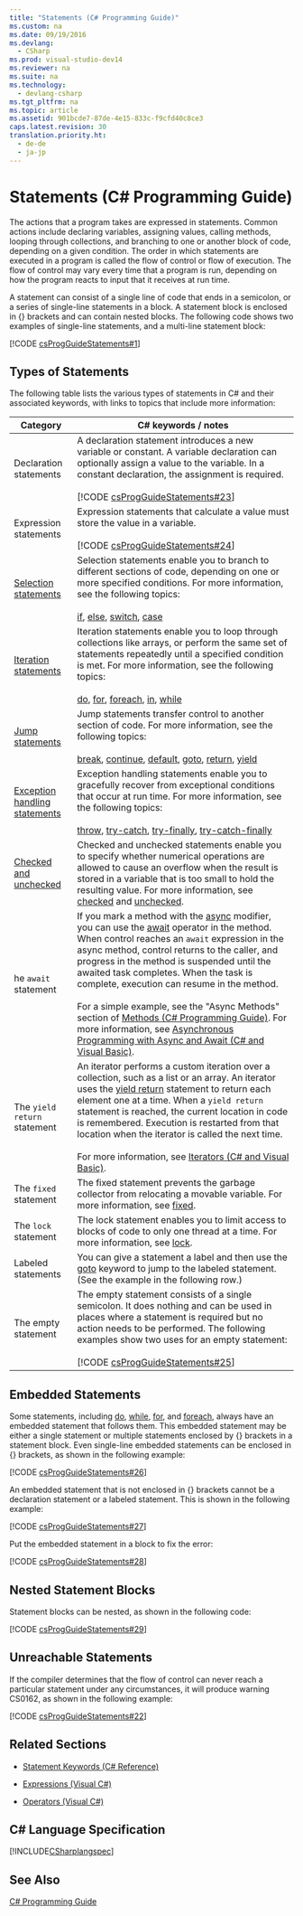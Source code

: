 ```yaml
---
title: "Statements (C# Programming Guide)"
ms.custom: na
ms.date: 09/19/2016
ms.devlang: 
  - CSharp
ms.prod: visual-studio-dev14
ms.reviewer: na
ms.suite: na
ms.technology: 
  - devlang-csharp
ms.tgt_pltfrm: na
ms.topic: article
ms.assetid: 901bcde7-87de-4e15-833c-f9cfd40c8ce3
caps.latest.revision: 30
translation.priority.ht: 
  - de-de
  - ja-jp
---
```

# Statements (C# Programming Guide)
The actions that a program takes are expressed in statements. Common actions include declaring variables, assigning values, calling methods, looping through collections, and branching to one or another block of code, depending on a given condition. The order in which statements are executed in a program is called the flow of control or flow of execution. The flow of control may vary every time that a program is run, depending on how the program reacts to input that it receives at run time.  
  
 A statement can consist of a single line of code that ends in a semicolon, or a series of single-line statements in a block. A statement block is enclosed in {} brackets and can contain nested blocks. The following code shows two examples of single-line statements, and a multi-line statement block:  
  
 [!CODE [csProgGuideStatements#1](../CodeSnippet/VS_Snippets_VBCSharp/csProgGuideStatements#1)]  
  
## Types of Statements  
 The following table lists the various types of statements in C# and their associated keywords, with links to topics that include more information:  
  
|Category|C# keywords / notes|  
|--------------|---------------------------|  
|Declaration statements|A declaration statement introduces a new variable or constant. A variable declaration can optionally assign a value to the variable. In a constant declaration, the assignment is required.<br /><br /> [!CODE [csProgGuideStatements#23](../CodeSnippet/VS_Snippets_VBCSharp/csProgGuideStatements#23)]|  
|Expression statements|Expression statements that calculate a value must store the value in a variable.<br /><br /> [!CODE [csProgGuideStatements#24](../CodeSnippet/VS_Snippets_VBCSharp/csProgGuideStatements#24)]|  
|[Selection statements](../vs140/Selection-Statements--C#-Reference-.md)|Selection statements enable you to branch to different sections of code, depending on one or more specified conditions. For more information, see the following topics:<br /><br /> [if](../vs140/if-else--C#-Reference-.md), [else](../vs140/if-else--C#-Reference-.md), [switch](../vs140/switch--C#-Reference-.md), [case](../vs140/switch--C#-Reference-.md)|  
|[Iteration statements](../vs140/Iteration-Statements--C#-Reference-.md)|Iteration statements enable you to loop through collections like arrays, or perform the same set of statements repeatedly until a specified condition is met. For more information, see the following topics:<br /><br /> [do](../vs140/do--C#-Reference-.md), [for](../vs140/for--C#-Reference-.md), [foreach](../Topic/foreach,%20in%20\(C%23%20Reference\).md), [in](../Topic/foreach,%20in%20\(C%23%20Reference\).md), [while](../vs140/while--C#-Reference-.md)|  
|[Jump statements](../vs140/Jump-Statements--C#-Reference-.md)|Jump statements transfer control to another section of code. For more information, see the following topics:<br /><br /> [break](../vs140/break--C#-Reference-.md), [continue](../vs140/continue--C#-Reference-.md), [default](../vs140/switch--C#-Reference-.md), [goto](../vs140/goto--C#-Reference-.md), [return](../vs140/return--C#-Reference-.md), [yield](../Topic/yield%20\(C%23%20Reference\).md)|  
|[Exception handling statements](../vs140/Exception-Handling-Statements--C#-Reference-.md)|Exception handling statements enable you to gracefully recover from exceptional conditions that occur at run time. For more information, see the following topics:<br /><br /> [throw](../Topic/throw%20\(C%23%20Reference\).md), [try-catch](../Topic/try-catch%20\(C%23%20Reference\).md), [try-finally](../vs140/try-finally--C#-Reference-.md), [try-catch-finally](../vs140/try-catch-finally--C#-Reference-.md)|  
|[Checked and unchecked](../vs140/Checked-and-Unchecked--C#-Reference-.md)|Checked and unchecked statements enable you to specify whether numerical operations are allowed to cause an overflow when the result is stored in a variable that is too small to hold the resulting value. For more information, see [checked](../vs140/checked--C#-Reference-.md) and [unchecked](../vs140/unchecked--C#-Reference-.md).|  
he `await` statement|If you mark a method with the [async](../Topic/async%20\(C%23%20Reference\).md) modifier, you can use the [await](../Topic/await%20\(C%23%20Reference\).md) operator in the method. When control reaches an `await` expression in the async method, control returns to the caller, and progress in the method is suspended until the awaited task completes. When the task is complete, execution can resume in the method.<br /><br /> For a simple example, see the "Async Methods" section of [Methods (C# Programming Guide)](../Topic/Methods%20\(C%23%20Programming%20Guide\).md). For more information, see [Asynchronous Programming with Async and Await (C# and Visual Basic)](../vs140/Asynchronous-Programming-with-Async-and-Await--C#-and-Visual-Basic-.md).|  
|The `yield return` statement|An iterator performs a custom iteration over a collection, such as a list or an array. An iterator uses the [yield return](../Topic/yield%20\(C%23%20Reference\).md) statement to return each element one at a time. When a `yield return` statement is reached, the current location in code is remembered. Execution is restarted from that location when the iterator is called the next time.<br /><br /> For more information, see [Iterators (C# and Visual Basic)](../vs140/Iterators--C#-and-Visual-Basic-.md).|  
|The `fixed` statement|The fixed statement prevents the garbage collector from relocating a movable variable. For more information, see [fixed](../vs140/fixed-Statement--C#-Reference-.md).|  
|The `lock` statement|The lock statement enables you to limit access to blocks of code to only one thread at a time. For more information, see [lock](../Topic/lock%20Statement%20\(C%23%20Reference\).md).|  
|Labeled statements|You can give a statement a label and then use the [goto](../vs140/goto--C#-Reference-.md) keyword to jump to the labeled statement. (See the example in the following row.)|  
|The empty statement|The empty statement consists of a single semicolon. It does nothing and can be used in places where a statement is required but no action needs to be performed. The following examples show two uses for an empty statement:<br /><br /> [!CODE [csProgGuideStatements#25](../CodeSnippet/VS_Snippets_VBCSharp/csProgGuideStatements#25)]|  
  
## Embedded Statements  
 Some statements, including [do](../vs140/do--C#-Reference-.md), [while](../vs140/while--C#-Reference-.md), [for](../vs140/for--C#-Reference-.md), and [foreach](../Topic/foreach,%20in%20\(C%23%20Reference\).md), always have an embedded statement that follows them. This embedded statement may be either a single statement or multiple statements enclosed by {} brackets in a statement block. Even single-line embedded statements can be enclosed in {} brackets, as shown in the following example:  
  
 [!CODE [csProgGuideStatements#26](../CodeSnippet/VS_Snippets_VBCSharp/csProgGuideStatements#26)]  
  
 An embedded statement that is not enclosed in {} brackets cannot be a declaration statement or a labeled statement. This is shown in the following example:  
  
 [!CODE [csProgGuideStatements#27](../CodeSnippet/VS_Snippets_VBCSharp/csProgGuideStatements#27)]  
  
 Put the embedded statement in a block to fix the error:  
  
 [!CODE [csProgGuideStatements#28](../CodeSnippet/VS_Snippets_VBCSharp/csProgGuideStatements#28)]  
  
## Nested Statement Blocks  
 Statement blocks can be nested, as shown in the following code:  
  
 [!CODE [csProgGuideStatements#29](../CodeSnippet/VS_Snippets_VBCSharp/csProgGuideStatements#29)]  
  
## Unreachable Statements  
 If the compiler determines that the flow of control can never reach a particular statement under any circumstances, it will produce warning CS0162, as shown in the following example:  
  
 [!CODE [csProgGuideStatements#22](../CodeSnippet/VS_Snippets_VBCSharp/csProgGuideStatements#22)]  
  
## Related Sections  
  
-   [Statement Keywords (C# Reference)](../vs140/Statement-Keywords--C#-Reference-.md)  
  
-   [Expressions (Visual C#)](../Topic/Expressions%20\(C%23%20Programming%20Guide\).md)  
  
-   [Operators (Visual C#)](../Topic/Operators%20\(C%23%20Programming%20Guide\).md)  
  
## C# Language Specification  
 [!INCLUDE[CSharplangspec](../vs140/includes/Csharplangspec_md.md)]  
  
## See Also  
 [C# Programming Guide](../vs140/C#-Programming-Guide.md)
